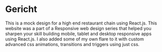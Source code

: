 # Gericht
This is a mock design for a high end restaurant chain using React.js. This website was a part of a Responsive web design series that helped you sharpen your skill building mobile, tablet and desktop responsive apps using React.js. I also added some of my own flare to it with custom advanced css animations, transitions and triggers using just css. 
